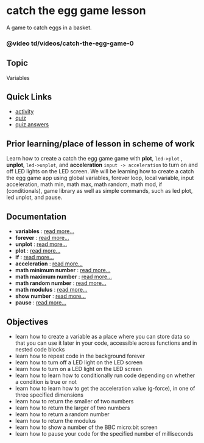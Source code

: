 # catch the egg game lesson

A game to catch eggs in a basket.

### @video td/videos/catch-the-egg-game-0

## Topic

Variables

## Quick Links

* [activity](/lessons/catch-the-egg-game/activity)
* [quiz](/lessons/catch-the-egg-game/quiz)
* [quiz answers](/lessons/catch-the-egg-game/quiz-answers)

## Prior learning/place of lesson in scheme of work

Learn how to create a catch the egg game game with **plot**, `led->plot` , **unplot**, `led->unplot`, and **acceleration**  `input -> acceleration` to turn on and off LED lights on the LED screen. We will be learning how to create a catch the egg game app using global variables, forever loop, local variable, input acceleration, math min, math max, math random, math mod, if (conditionals), game library as well as simple commands, such as led plot, led unplot, and pause.

## Documentation

* **variables** : [read more...](/reference/variables/var)
* **forever** : [read more...](/reference/basic/forever)
* **unplot** : [read more...](/reference/led/unplot)
* **plot** : [read more...](/reference/led/plot)
* **if** : [read more...](/reference/logic/if)
* **acceleration** : [read more...](/reference/input/acceleration)
* **math minimum number** : [read more...](/reference/math)
* **math maximum number** : [read more...](/reference/math)
* **math random number** : [read more...](/reference/math)
* **math modulus** : [read more...](/reference/math)
* **show number** : [read more...](/reference/basic/show-number)
* **pause** : [read more...](/reference/basic/pause)

## Objectives

* learn how to create a variable as a place where you can store data so that you can use it later in your code, accessible across functions and in nested code blocks
* learn how to repeat code in the background forever
* learn how to turn off a LED light on the LED screen
* learn how to turn on a LED light on the LED screen
* learn how to learn how to conditionally run code depending on whether a condition is true or not
* learn how to learn how to get the acceleration value (g-force), in one of three specified dimensions
* learn how to return the smaller of two numbers
* learn how to return the larger of two numbers
* learn how to return a random number
* learn how to return the modulus
* learn how to show a number of the BBC micro:bit screen
* learn how to pause your code for the specified number of milliseconds
